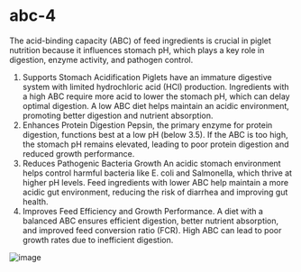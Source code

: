 # abc-4
The acid-binding capacity (ABC) of feed ingredients is crucial in piglet nutrition because it influences stomach pH, which plays a key role in digestion, enzyme activity, and pathogen control.
1. Supports Stomach Acidification
Piglets have an immature digestive system with limited hydrochloric acid (HCl) production. Ingredients with a high ABC require more acid to lower the stomach pH, which can delay optimal digestion. A low ABC diet helps maintain an acidic environment, promoting better digestion and nutrient absorption.
2. Enhances Protein Digestion
Pepsin, the primary enzyme for protein digestion, functions best at a low pH (below 3.5). If the ABC is too high, the stomach pH remains elevated, leading to poor protein digestion and reduced growth performance.
3. Reduces Pathogenic Bacteria Growth
An acidic stomach environment helps control harmful bacteria like E. coli and Salmonella, which thrive at higher pH levels. Feed ingredients with lower ABC help maintain a more acidic gut environment, reducing the risk of diarrhea and improving gut health.
4. Improves Feed Efficiency and Growth Performance. A diet with a balanced ABC ensures efficient digestion, better nutrient absorption, and improved feed conversion ratio (FCR). High ABC can lead to poor growth rates due to inefficient digestion.

![image](https://github.com/user-attachments/assets/cf1f8a92-9748-4094-b07e-a2186d3f0a1f)
